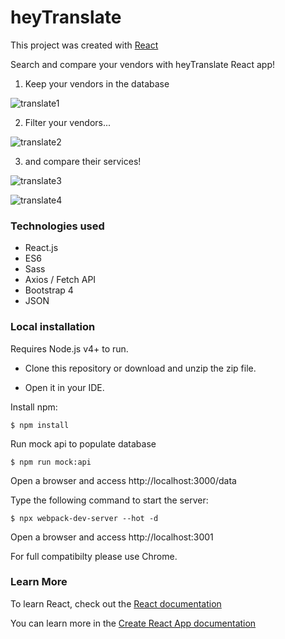 # heyTranslate


This project was created with [React](https://reactjs.org/)

Search and compare your vendors with heyTranslate React app!

1. Keep your vendors in the database

![translate1](https://user-images.githubusercontent.com/43447293/68397191-0ed61780-0173-11ea-94cc-b792a66be73a.JPG)

2. Filter your vendors...

![translate2](https://user-images.githubusercontent.com/43447293/68397326-4ba20e80-0173-11ea-9d70-405d52146160.JPG)

3. and compare their services!

![translate3](https://user-images.githubusercontent.com/43447293/68397798-07633e00-0174-11ea-808d-316099b9a1f8.JPG)

![translate4](https://user-images.githubusercontent.com/43447293/68397974-4e513380-0174-11ea-9fce-be42b0116288.JPG)

### Technologies used

* React.js
* ES6
* Sass
* Axios / Fetch API
* Bootstrap 4
* JSON


### Local installation

Requires Node.js v4+ to run.


* Clone this repository or download and unzip the zip file.

* Open it in your IDE.

Install npm:

```
$ npm install
```

Run mock api to populate database

```
$ npm run mock:api
```
Open a browser and access http://localhost:3000/data


Type the following command to start the server:

```
$ npx webpack-dev-server --hot -d
```

Open a browser and access http://localhost:3001

For full compatibilty please use Chrome.

### Learn More

To learn React, check out the [React documentation](https://reactjs.org/)

You can learn more in the [Create React App documentation](https://create-react-app.dev/docs/getting-started)
